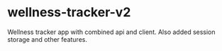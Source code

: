 # wellness-tracker-v2
Wellness tracker app with combined api and client. Also added session storage and other features.
